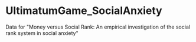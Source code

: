 # UltimatumGame_SocialAnxiety
Data for "Money versus Social Rank: An empirical investigation of the social rank system in social anxiety"
